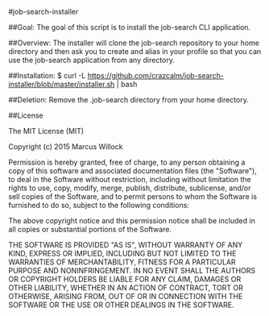 #job-search-installer

##Goal:
	The goal of this script is to install the job-search CLI application.

##Overview:
	The installer will clone the job-search repository to your home directory
    and then ask you to create and alias in your profile so that you can use
    the job-search application from any directory.

##Installation:
	$ curl -L https://github.com/crazcalm/job-search-installer/blob/master/installer.sh | bash

##Deletion:
	Remove the .job-search directory from your home directory.

##License

The MIT License (MIT)

Copyright (c) 2015 Marcus Willock

Permission is hereby granted, free of charge, to any person obtaining a copy
of this software and associated documentation files (the "Software"), to deal
in the Software without restriction, including without limitation the rights
to use, copy, modify, merge, publish, distribute, sublicense, and/or sell
copies of the Software, and to permit persons to whom the Software is
furnished to do so, subject to the following conditions:

The above copyright notice and this permission notice shall be included in
all copies or substantial portions of the Software.

THE SOFTWARE IS PROVIDED "AS IS", WITHOUT WARRANTY OF ANY KIND, EXPRESS OR
IMPLIED, INCLUDING BUT NOT LIMITED TO THE WARRANTIES OF MERCHANTABILITY,
FITNESS FOR A PARTICULAR PURPOSE AND NONINFRINGEMENT. IN NO EVENT SHALL THE
AUTHORS OR COPYRIGHT HOLDERS BE LIABLE FOR ANY CLAIM, DAMAGES OR OTHER
LIABILITY, WHETHER IN AN ACTION OF CONTRACT, TORT OR OTHERWISE, ARISING FROM,
OUT OF OR IN CONNECTION WITH THE SOFTWARE OR THE USE OR OTHER DEALINGS IN
THE SOFTWARE.
